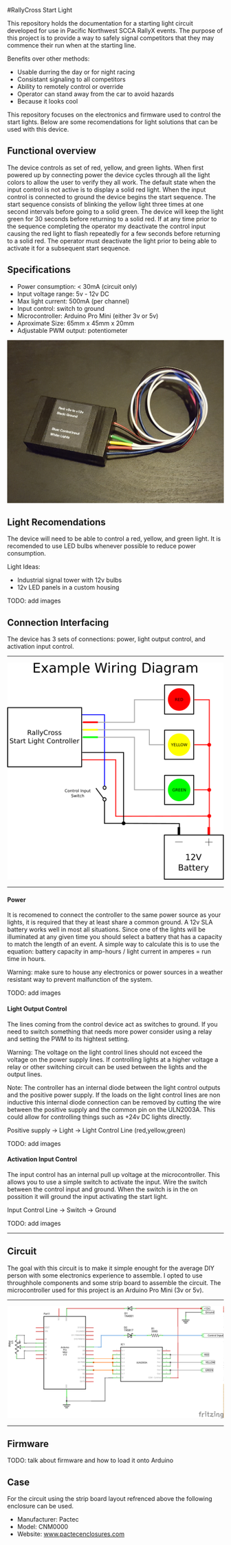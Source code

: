 #RallyCross Start Light

This repository holds the documentation for a starting light circuit developed for use in Pacific Northwest SCCA RallyX events.  The purpose of this project is to provide a way to safely signal competitors that they may commence their run when at the starting line.

Benefits over other methods:
- Usable durring the day or for night racing
- Consistant signaling to all competitors
- Ability to remotely control or override
- Operator can stand away from the car to avoid hazards
- Because it looks cool

This repository focuses on the electronics and firmware used to control the start lights.  Below are some recomendations for light solutions that can be used with this device.

## Functional overview

The device controls as set of red, yellow, and green lights.  When first powered up by connecting power the device cycles through all the light colors to allow the user to verify they all work.  The default state when the input control is not active is to display a solid red light.  When the input control is connected to ground the device begins the start sequence.  The start sequence consists of blinking the yellow light three times at one second intervals before going to a solid green.  The device will keep the light green for 30 seconds before returning to a solid red.  If at any time prior to the sequence completing the operator my deactivate the control input causing the red light to flash repeatedly for a few seconds before returning to a solid red.  The operator must deactivate the light prior to being able to activate it for a subsequent start sequence.

## Specifications

- Power consumption: < 30mA (circuit only)
- Input voltage range: 5v - 12v DC
- Max light current: 500mA (per channel)
- Input control: switch to ground
- Microcontroller: Arduino Pro Mini (either 3v or 5v)
- Aproximate Size: 65mm x 45mm x 20mm
- Adjustable PWM output: potentiometer

![Finall Assembly](https://raw.githubusercontent.com/LateralGs/rallyx_start_light/master/images/finished_assembly.jpg)

## Light Recomendations

The device will need to be able to control a red, yellow, and green light.  It is recomended to use LED bulbs whenever possible to reduce power consumption.

Light Ideas:
- Industrial signal tower with 12v bulbs
- 12v LED panels in a custom housing

TODO: add images

## Connection Interfacing

The device has 3 sets of connections: power, light output control, and activation input control.

----

![Wiring Diagram](https://raw.githubusercontent.com/LateralGs/rallyx_start_light/master/images/wiring_diagram.png)

----

#### Power

It is recomened to connect the controller to the same power source as your lights, it is required that they at least share a common ground.  A 12v SLA battery works well in most all situations.  Since one of the lights will be illuminated at any given time you should select a battery that has a capacity to match the length of an event.  A simple way to calculate this is to use the equation: battery capacity in amp-hours / light current in amperes = run time in hours.

Warning: make sure to house any electronics or power sources in a weather resistant way to prevent malfunction of the system.

TODO: add images

#### Light Output Control

The lines coming from the control device act as switches to ground.  If you need to switch something that needs more power consider using a relay and setting the PWM to its hightest setting.

Warning: The voltage on the light control lines should not exceed the voltage on the power supply lines.  If controlling lights at a higher voltage a relay or other switching circuit can be used between the lights and the output lines.

Note: The controller has an internal diode between the light control outputs and the positive power supply.  If the loads on the light control lines are non inductive this internal diode connection can be removed by cutting the wire between the positive supply and the common pin on the ULN2003A. This could allow for controlling things such as +24v DC lights directly.

Positive supply -> Light -> Light Control Line (red,yellow,green)

TODO: add images

#### Activation Input Control

The input control has an internal pull up voltage at the microcontroller.  This allows you to use a simple switch to activate the input. Wire the switch between the control input and ground.  When the switch is in the on possition it will ground the input activating the start light.

Input Control Line -> Switch -> Ground

TODO: add images

----

## Circuit

The goal with this circuit is to make it simple enought for the average DIY person with some electronics experience to assemble.  I opted to use throughhole components and some strip board to assemble the circuit.  The microcontroller used for this project is an Arduino Pro Mini (3v or 5v).

----

![Circuit](https://raw.githubusercontent.com/LateralGs/rallyx_start_light/master/images/schematic_schem.png)

----

## Firmware

TODO: talk about firmware and how to load it onto Arduino

## Case

For the circuit using the strip board layout refrenced above the following enclosure can be used.

- Manufacturer: Pactec
- Model: CNM0000
- Website: www.pactecenclosures.com
